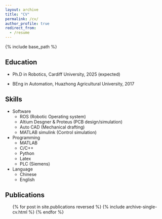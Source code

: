```yaml
---
layout: archive
title: "CV"
permalink: /cv/
author_profile: true
redirect_from:
  - /resume
---
```


{% include base_path %}

## Education
* Ph.D in Robotics, Cardiff University, 2025 (expected)
<!-- * M.S. in Jekyll, GitHub University, 2014 -->
* BEng in Automation, Huazhong Agricultural University, 2017

<!-- Work experience
======
* Spring 2024: Academic Pages Collaborator
  * Github University
  * Duties includes: Updates and improvements to template
  * Supervisor: The Users

* Fall 2015: Research Assistant
  * Github University
  * Duties included: Merging pull requests
  * Supervisor: Professor Hub

* Summer 2015: Research Assistant
  * Github University
  * Duties included: Tagging issues
  * Supervisor: Professor Git -->
  
## Skills
* Software
  * ROS (Robotic Operating system)
  * Altium Desgner & Proteus (PCB design/simulation)
  * Auto CAD (Mechanical drafting)
  * MATLAB simulink (Control simulation)
* Programming
  * MATLAB
  * C/C++
  * Python
  * Latex
  * PLC (Siemens)
* Language
  * Chinese
  * English

## Publications
  <ul>{% for post in site.publications reversed %}
    {% include archive-single-cv.html %}
  {% endfor %}</ul>
  
<!-- Talks
======
  <ul>{% for post in site.talks reversed %}
    {% include archive-single-talk-cv.html  %}
  {% endfor %}</ul> -->
  
<!-- Teaching
======
  <ul>{% for post in site.teaching reversed %}
    {% include archive-single-cv.html %}
  {% endfor %}</ul> -->
  
<!-- Service and leadership
======
* Currently signed in to 43 different slack teams -->
